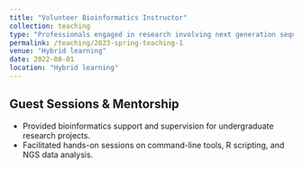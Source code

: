 ```yaml
---
title: "Volunteer Bioinformatics Instructor"
collection: teaching
type: "Professionals engaged in research involving next generation sequencing"
permalink: /teaching/2023-spring-teaching-1
venue: "Hybrid learning"
date: 2022-08-01
location: "Hybrid learning"
---
```

## Guest Sessions & Mentorship
* Provided bioinformatics support and supervision for undergraduate research projects.
* Facilitated hands-on sessions on command-line tools, R scripting, and NGS data analysis.
